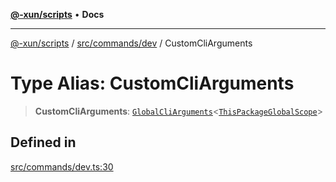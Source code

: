 [**@-xun/scripts**](../../../../README.md) • **Docs**

***

[@-xun/scripts](../../../../README.md) / [src/commands/dev](../README.md) / CustomCliArguments

# Type Alias: CustomCliArguments

> **CustomCliArguments**: [`GlobalCliArguments`](../../../configure/type-aliases/GlobalCliArguments.md)\<[`ThisPackageGlobalScope`](../../../configure/enumerations/ThisPackageGlobalScope.md)\>

## Defined in

[src/commands/dev.ts:30](https://github.com/Xunnamius/xscripts/blob/b9218ee5f94be5da6a48d961950ed32307ad7f96/src/commands/dev.ts#L30)
